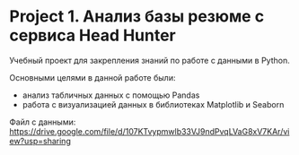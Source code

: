 # Project 1. Анализ базы резюме с сервиса Head Hunter

Учебный проект для закрепления знаний по работе с данными в Python.

Основными целями в данной работе были:
- анализ табличных данных с помощью Pandas
- работа с визуализацией данных в библиотеках Matplotlib и Seaborn

Файл с данными:
https://drive.google.com/file/d/107KTvypmwlb33VJ9ndPvqLVaG8xV7KAr/view?usp=sharing
